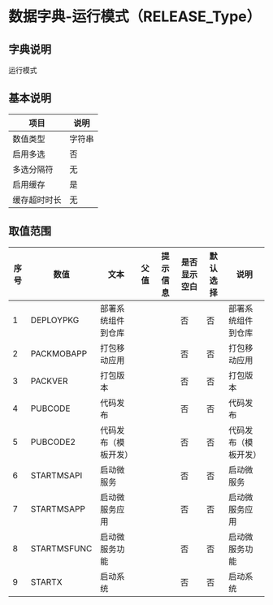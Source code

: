 # 数据字典-运行模式（RELEASE_Type）
## 字典说明
运行模式

## 基本说明
| 项目 | 说明 |
| -- | -- |
| 数值类型 | 字符串 |
| 启用多选 | 否 |
| 多选分隔符 | 无 |
| 启用缓存 | 是 |
| 缓存超时时长 | 无 |

## 取值范围
| 序号 | 数值 | 文本 | 父值 | 提示信息 | 是否显示空白 | 默认选择 | 说明 |
| -- | -- | -- | -- | -- | -- | -- | -- |
| 1 | DEPLOYPKG | 部署系统组件到仓库 |  |  | 否 | 否 | 部署系统组件到仓库 |
| 2 | PACKMOBAPP | 打包移动应用 |  |  | 否 | 否 | 打包移动应用 |
| 3 | PACKVER | 打包版本 |  |  | 否 | 否 | 打包版本 |
| 4 | PUBCODE | 代码发布 |  |  | 否 | 否 | 代码发布 |
| 5 | PUBCODE2 | 代码发布（模板开发） |  |  | 否 | 否 | 代码发布（模板开发） |
| 6 | STARTMSAPI | 启动微服务 |  |  | 否 | 否 | 启动微服务 |
| 7 | STARTMSAPP | 启动微服务应用 |  |  | 否 | 否 | 启动微服务应用 |
| 8 | STARTMSFUNC | 启动微服务功能 |  |  | 否 | 否 | 启动微服务功能 |
| 9 | STARTX | 启动系统 |  |  | 否 | 否 | 启动系统 |

